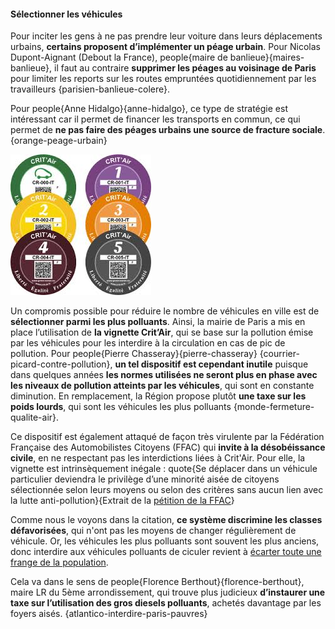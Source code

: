 #### Sélectionner les véhicules

Pour inciter les gens à ne pas prendre leur voiture dans leurs déplacements urbains, **certains proposent d’implémenter un péage urbain**. Pour Nicolas Dupont-Aignant (Debout la France), people{maire de banlieue}{maires-banlieue}, il faut au contraire **supprimer les péages au voisinage de Paris** pour limiter les reports sur les routes empruntées quotidiennement par les travailleurs {parisien-banlieue-colere}.

Pour people{Anne Hidalgo}{anne-hidalgo}, ce type de stratégie est intéressant car il permet de financer les transports en commun, ce qui permet de **ne pas faire des péages urbains une source de fracture sociale**. {orange-peage-urbain}

![Vignettes crit'air float-right (source : [charente-maritime.gouv](http://www.charente-maritime.gouv.fr/Actualites/Espace-Presse/Communiques-de-presse/Archives/Certificat-Qualite-de-l-Air-a-compter-du-15-janvier-2017)](critair.jpg)

Un compromis possible pour réduire le nombre de véhicules en ville est de **sélectionner parmi les plus polluants**. Ainsi, la mairie de Paris a mis en place l’utilisation de **la vignette Crit’Air**, qui se base sur la pollution émise par les véhicules pour les interdire à la circulation en cas de pic de pollution. Pour people{Pierre Chasseray}{pierre-chasseray} {courrier-picard-contre-pollution}, **un tel dispositif est cependant inutile** puisque dans quelques années **les normes utilisées ne seront plus en phase avec les niveaux de pollution atteints par les véhicules**, qui sont en constante diminution. En remplacement, la Région propose plutôt **une taxe sur les poids lourds**, qui sont les véhicules les plus polluants {monde-fermeture-qualite-air}.

Ce dispositif est également attaqué de façon très virulente par la Fédération Française des Automobilistes Citoyens (FFAC) qui **invite à la désobéissance civile**, en ne respectant pas les interdictions liées à Crit'Air. Pour elle, la vignette est intrinsèquement inégale :
quote{Se déplacer dans un véhicule particulier deviendra le privilège d’une minorité aisée de citoyens sélectionnée selon leurs moyens ou selon des critères sans aucun lien avec la lutte anti-pollution}{Extrait de la [pétition de la FFAC](https://www.change.org/p/non-aux-vignettes-crit-air-et-aux-zcr-oui-a-de-reelles-solutions-pour-lutter-contre-la-pollution )}

Comme nous le voyons dans la citation, **ce système discrimine les classes défavorisées**, qui n'ont pas les moyens de changer régulièrement de véhicule. Or, les véhicules les plus polluants sont souvent les plus anciens, donc interdire aux véhicules polluants de ciculer revient à [écarter toute une frange de la population](#inegalites-socioprofessionnelle).

Cela va dans le sens de people{Florence Berthout}{florence-berthout}, maire LR du 5ème arrondissement, qui trouve plus judicieux **d’instaurer une taxe sur l’utilisation des gros diesels polluants**, achetés davantage par les foyers aisés. {atlantico-interdire-paris-pauvres}
